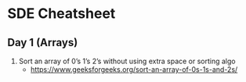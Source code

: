 # SDE Cheatsheet

## Day 1 (Arrays)

1. Sort an array of 0’s 1’s 2’s without using extra space or sorting algo 
    - https://www.geeksforgeeks.org/sort-an-array-of-0s-1s-and-2s/